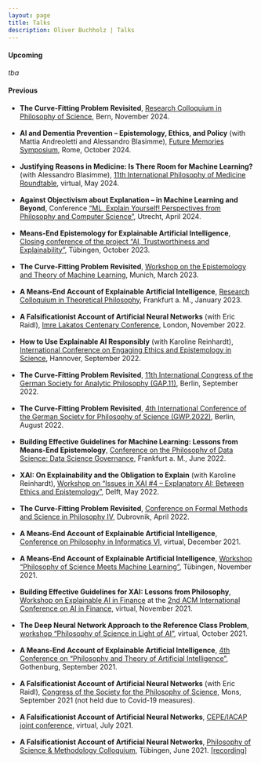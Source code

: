 ```yaml
---
layout: page
title: Talks
description: Oliver Buchholz | Talks
---
```


<h4>Upcoming</h4>

<i>tba</i>


<h4>Previous</h4>

<ul>
<li><b>The Curve-Fitting Problem Revisited</b>, <a href="https://www.ksl.unibe.ch/KSL/detailsansicht?2" target="_blank">Research Colloquium in Philosophy of Science</a>, Bern, November 2024.<br><br>
</li>

<li><b>AI and Dementia Prevention &ndash; Epistemology, Ethics, and Policy</b> (with Mattia Andreoletti and Alessandro Blasimme), <a href="https://www.istitutosvizzero.it/de/conferenza/future-memories/" target="_blank">Future Memories Symposium</a>, Rome, October 2024.<br><br>
</li>
  
<li><b>Justifying Reasons in Medicine: Is There Room for Machine Learning?</b> (with Alessandro Blasimme), <a href="https://philosmed.wordpress.com/2023/09/13/11th-roundtable-9-10-may-2024/" target="_blank">11th International Philosophy of Medicine Roundtable</a>, virtual, May 2024.<br><br>
</li>
  
<li><b>Against Objectivism about Explanation &ndash; in Machine Learning and Beyond</b>, Conference <a href="https://ephil.ai/event/conference-ml-explain-yourself/" target="_blank">&ldquo;ML, Explain Yourself! Perspectives from Philosophy and Computer Science&rdquo;</a>, Utrecht, April 2024.<br><br>
</li>
  
<li>
<b>Means-End Epistemology for Explainable Artificial Intelligence</b>, <a href="https://sites.google.com/view/aiteproject/closing-conference" target="_blank">Closing conference of the project &ldquo;AI, Trustworthiness and Explainability&rdquo;</a>, T&uuml;bingen, October 2023.<br><br>
</li>
  
<li><b>The Curve-Fitting Problem Revisited</b>, <a href="https://www.mcmp.philosophie.uni-muenchen.de/events/workshops/container/ml_2023/index.html" target="_blank">Workshop on the Epistemology and Theory of Machine Learning</a>, Munich, March 2023.<br><br>
</li>
  
<li><b>A Means-End Account of Explainable Artificial Intelligence</b>, <a href="https://qis.server.uni-frankfurt.de/qisserver/rds?state=verpublish&status=init&vmfile=no&moduleCall=webInfo&publishConfFile=webInfo&publishSubDir=veranstaltung&veranstaltung.veranstid=340155" target="_blank">Research Colloquium in Theoretical Philosophy</a>, Frankfurt a. M., January 2023.<br><br>
</li>
  
<li><b>A Falsificationist Account of Artificial Neural Networks</b> (with Eric Raidl), <a href="https://www.lse.ac.uk/philosophy/events/imre-lakatos-centenary-conference/" target="_blank">Imre Lakatos Centenary Conference</a>, London, November 2022.<br><br>
</li>
  
<li><b>How to Use Explainable AI Responsibly</b> (with Karoline Reinhardt), <a href="https://grk2073.org/eesconference2022/" target="_blank">International Conference on Engaging Ethics and Epistemology in Science</a>, Hannover, September 2022.<br><br>
</li>
  
<li><b>The Curve-Fitting Problem Revisited</b>, <a href="https://gap11.de/en/index.html" target="_blank">11th International Congress of the German Society for Analytic Philosophy (GAP.11)</a>, Berlin, September 2022.<br><br>
</li>
  
<li><b>The Curve-Fitting Problem Revisited</b>, <a href="https://www.wissphil.de/gwp2022/" target="_blank">4th International Conference of the German Society for Philosophy of Science (GWP.2022)</a>, Berlin, August 2022.<br><br>
</li>
  
<li><b>Building Effective Guidelines for Machine Learning: Lessons from Means-End Epistemology</b>, <a href="https://www.frankfurt-school.de/home/research/conferences-workshops/ds-2022" target="_blank">Conference on the Philosophy of Data Science: Data Science Governance</a>, Frankfurt a. M., June 2022.<br><br>
</li>
  
<li><b>XAI: On Explainability and the Obligation to Explain</b> (with Karoline Reinhardt), <a href="https://juanmduran.net/xai4/" target="_blank">Workshop on &ldquo;Issues in XAI &num;4 &ndash; Explanatory AI: Between Ethics and Epistemology&rdquo;</a>, Delft, May 2022.<br><br>
</li>
  
<li><b>The Curve-Fitting Problem Revisited</b>, <a href="https://www.ifzg.hr/fmsph/" target="_blank">Conference on Formal Methods and Science in Philosophy IV</a>, Dubrovnik, April 2022.<br><br>
</li>
  
<li><b>A Means-End Account of Explainable Artificial Intelligence</b>, <a href="https://calculemus.org/fi6/" target="_blank">Conference on Philosophy in Informatics VI</a>, virtual, December 2021.<br><br>
</li>
  
<li><b>A Means-End Account of Explainable Artificial Intelligence</b>, <a href="https://uni-tuebingen.de/forschung/forschungsschwerpunkte/exzellenzcluster-maschinelles-lernen/veranstaltungen/veranstaltungen/#c1093140" target="_blank">Workshop &ldquo;Philosophy of Science Meets Machine Learning&rdquo;</a>, T&uuml;bingen, November 2021.<br><br>
</li>
  
<li><b>Building Effective Guidelines for XAI: Lessons from Philosophy</b>, <a href="https://sites.google.com/view/2021-workshop-explainable-ai" target="_blank">Workshop on Explainable AI in Finance</a> at the <a href="https://ai-finance.org/" target="_blank">2nd ACM International Conference on AI in Finance</a>, virtual, November 2021.<br><br>
</li>
  
<li><b>The Deep Neural Network Approach to the Reference Class Problem</b>, <a href="https://sites.google.com/view/philsciai/home" target="_blank">workshop &ldquo;Philosophy of Science in Light of AI&rdquo;</a>, virtual, October 2021.<br><br>
</li>
  
<li><b>A Means-End Account of Explainable Artificial Intelligence</b>, <a href="https://www.pt-ai.org/2021" target="_blank">4th Conference on &ldquo;Philosophy and Theory of Artificial Intelligence&rdquo;</a>, Gothenburg, September 2021.<br><br>
</li>
  
<li><b>A Falsificationist Account of Artificial Neural Networks</b> (with Eric Raidl), <a href="https://sps2021.sciencesconf.org/" target="_blank">Congress of the Society for the Philosophy of Science</a>, Mons, September 2021 (not held due to Covid-19 measures).<br><br>
</li>
  
<li><b>A Falsificationist Account of Artificial Neural Networks</b>, <a href="https://www.inf.uni-hamburg.de/en/inst/ab/eit/cepe-iacap2021.html" target="_blank">CEPE/IACAP joint conference</a>, virtual, July 2021.<br><br>
</li>
  
<li><b>A Falsificationist Account of Artificial Neural Networks</b>, <a href="https://www.youtube.com/watch?v=9axjY4VCXH4&list=PLsY-pzz3J1IROY5FmJe8pdg7ni72Vzk0k" target="_blank">Philosophy of Science &amp; Methodology Colloquium</a>, T&uuml;bingen, June 2021. <a href="https://www.youtube.com/watch?v=gJqGN2Las0s" target="_blank">[recording]</a><br><br>
</li>
</ul>
